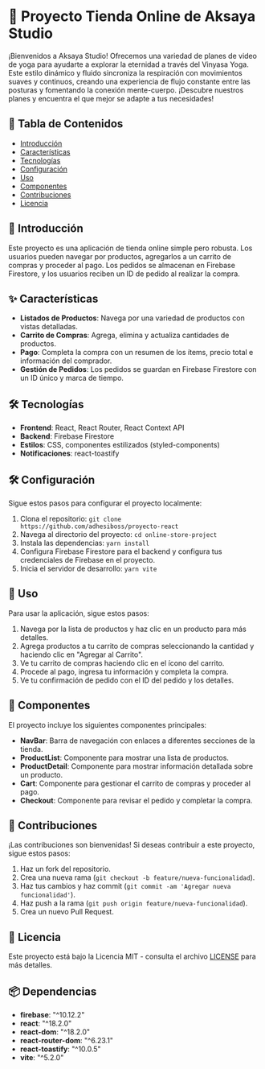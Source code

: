 # 🛒 Proyecto Tienda Online de Aksaya Studio

¡Bienvenidos a Aksaya Studio! Ofrecemos una variedad de planes de video de yoga para ayudarte a explorar la eternidad a través del Vinyasa Yoga. Este estilo dinámico y fluido sincroniza la respiración con movimientos suaves y continuos, creando una experiencia de flujo constante entre las posturas y fomentando la conexión mente-cuerpo. ¡Descubre nuestros planes y encuentra el que mejor se adapte a tus necesidades!

## 📝 Tabla de Contenidos

- [Introducción](#-introducción)
- [Características](#-características)
- [Tecnologías](#-tecnologías)
- [Configuración](#-configuración)
- [Uso](#-uso)
- [Componentes](#-componentes)
- [Contribuciones](#-contribuciones)
- [Licencia](#-licencia)

## 🚀 Introducción

Este proyecto es una aplicación de tienda online simple pero robusta. Los usuarios pueden navegar por productos, agregarlos a un carrito de compras y proceder al pago. Los pedidos se almacenan en Firebase Firestore, y los usuarios reciben un ID de pedido al realizar la compra.

## ✨ Características

- **Listados de Productos**: Navega por una variedad de productos con vistas detalladas.
- **Carrito de Compras**: Agrega, elimina y actualiza cantidades de productos.
- **Pago**: Completa la compra con un resumen de los ítems, precio total e información del comprador.
- **Gestión de Pedidos**: Los pedidos se guardan en Firebase Firestore con un ID único y marca de tiempo.

## 🛠️ Tecnologías

- **Frontend**: React, React Router, React Context API
- **Backend**: Firebase Firestore
- **Estilos**: CSS, componentes estilizados (styled-components)
- **Notificaciones**: react-toastify


## 🛠️ Configuración

Sigue estos pasos para configurar el proyecto localmente:

1. Clona el repositorio: `git clone https://github.com/adhesiboss/proyecto-react`
2. Navega al directorio del proyecto: `cd online-store-project`
3. Instala las dependencias: `yarn install`
4. Configura Firebase Firestore para el backend y configura tus credenciales de Firebase en el proyecto.
5. Inicia el servidor de desarrollo: `yarn vite`


## 📖 Uso

Para usar la aplicación, sigue estos pasos:

1. Navega por la lista de productos y haz clic en un producto para más detalles.
2. Agrega productos a tu carrito de compras seleccionando la cantidad y haciendo clic en "Agregar al Carrito".
3. Ve tu carrito de compras haciendo clic en el ícono del carrito.
4. Procede al pago, ingresa tu información y completa la compra.
5. Ve tu confirmación de pedido con el ID del pedido y los detalles.

## 🧩 Componentes

El proyecto incluye los siguientes componentes principales:

- **NavBar**: Barra de navegación con enlaces a diferentes secciones de la tienda.
- **ProductList**: Componente para mostrar una lista de productos.
- **ProductDetail**: Componente para mostrar información detallada sobre un producto.
- **Cart**: Componente para gestionar el carrito de compras y proceder al pago.
- **Checkout**: Componente para revisar el pedido y completar la compra.

## 👥 Contribuciones

¡Las contribuciones son bienvenidas! Si deseas contribuir a este proyecto, sigue estos pasos:

1. Haz un fork del repositorio.
2. Crea una nueva rama (`git checkout -b feature/nueva-funcionalidad`).
3. Haz tus cambios y haz commit (`git commit -am 'Agregar nueva funcionalidad'`).
4. Haz push a la rama (`git push origin feature/nueva-funcionalidad`).
5. Crea un nuevo Pull Request.

## 📄 Licencia

Este proyecto está bajo la Licencia MIT - consulta el archivo [LICENSE](LICENSE) para más detalles.

## 📦 Dependencias

- **firebase**: "^10.12.2"
- **react**: "^18.2.0"
- **react-dom**: "^18.2.0"
- **react-router-dom**: "^6.23.1"
- **react-toastify**: "^10.0.5"
- **vite**: "^5.2.0"
